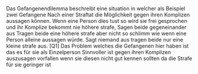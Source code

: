 Das Gefangenendilemma beschreibt eine situation in welcher als Beispiel zwei Gefangene Nach einer Straftat die Möglichkeit gegen ihren Komplizen aussagen können. Wenn eine Person dies tust so wird sie frei gesprochen und ihr Komplize bekommt nie höhere strafe, Sagen beide gegeneinander aus Tragen beide eine höhere strafe aber nicht so schlimm wie wenn eine Person alleine aussagen würde. Sagt niemand aus tragen beide nur eine kleine strafe aus. [Q1]
Das Problem welches die Gefangenen hier haben ist das es für sie als Einzelperson Sinnvoller ist gegen ihren Komplizen auszusagen vorfallen wenn sie diesen nicht gut kennen sollten da die Strafe für sie geringer ist